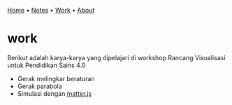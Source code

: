 [Home](../README.md) &bull; [Notes](../notes.md) &bull; [Work](README.md) &bull; [About](../about.md)

# work
Berikut adalah karya-karya yang dipelajari di workshop Rancang Visualisasi untuk Pendidikan Sains 4.0

+ Gerak melingkar beraturan
+ Gerak parabola
+ Simulasi dengan [matter.js](https://github.com/liabru/matter-js)
